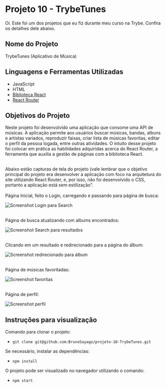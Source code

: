# Projeto 10 - TrybeTunes

Oi. Este foi um dos projetos que eu fiz durante meu curso na Trybe. Confira os detalhes dele abaixo.




## Nome do Projeto
TrybeTunes (Aplicativo de Música)
## Linguagens e Ferramentas Utilizadas

 - JavaScript
 - HTML
 - [Biblioteca React](https://pt-br.reactjs.org/)
 - [React Router](https://reactrouter.com/en/main)


## Objetivos do Projeto
Neste projeto foi desenvolvido uma aplicação que consome uma API de músicas. A aplicação permite aos usuários buscar músicas, bandas, albuns e artistas variados, reproduzir faixas, criar lista de músicas favoritas, editar o perfil da pessoa logada, entre outras atividades. O intuito desse projeto foi colocar em prática as habilidades adquiridas acerca do React Router, a ferramenta que auxilia a gestão de páginas com a biblioteca React.

<br/>
Abaixo estão capturas de tela do projeto (vale lembrar que o objetivo principal do projeto era desenvolver a aplicação com foco na arquitetura do site utilizando React Router, e, por isso, não foi desenvolvido o CSS, portanto a aplicação está sem estilização".
<br/>

<br/>
Página Inicial, feito o Login, carregando e passando para página de busca:

![Screenshot Login para Search](screenshot-login-search.gif)

<br/>
Página de busca atualizando com albums encontrados:

![Screenshot Search para resultados](screenshot-search-albums.gif)


<br/>
Clicando em um resultado e redirecionado para a página do álbum:

![Screenshot redirecionado para álbum](screenshot-click-result.gif)

<br/>
Página de músicas favoritadas:

![Screenshot favoritas](screenshot-favorites.png)

<br/>
Página de perfil:

![Screenshot perfil](screenshot-profile.png)

## Instruções para visualização
Comando para clonar o projeto:
 - `git clone git@github.com:BrunoSayago/projeto-10-TrybeTunes.git`
 
Se necessário, instalar as dependências:
 - `npm install`
  
O projeto pode ser visualizado no navegador utilizando o comando:
- `npm start`
